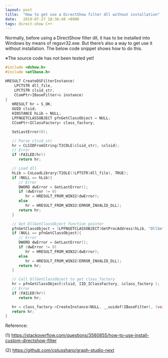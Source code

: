 ```yaml
---
layout: post
title:  "How to get use a DirectShow filter dll without installation"
date:   2019-07-27 18:36:48 +0900
tags: direct-show C++
---
```


Normally, before using a DirectShow filter dll, it has to be installed into Windows by means of regsvr32.exe. But there’s also a way to get use it without installation. The below code snippet shows how to do this.

※The source code has not been tested yet!

```cpp
#include <dshow.h>
#include <atlbase.h>

HRESULT CreateDSFilterInstance(
    LPCTSTR dll_file,
    LPCTSTR clsid_str, 
    CComPtr<IBaseFilter>& instance)
{
   HRESULT hr = S_OK; 
   GUID clsid;
   HINSTANCE hLib = NULL;
   LPFNGETCLASSOBJECT pfnGetClassObject = NULL;
   CComPtr<IClassFactory> class_factory;

   SetLastError(0);

   // Parse clsid_str
   hr = CLSIDFromString(T2COLE(clsid_str), &clsid);
   // Error
   if (FAILED(hr))
      return hr;

   // Load dll
   hLib = CoLoadLibrary(T2OLE((LPTSTR)dll_file), TRUE);
   if (NULL == hLib){
      // Error
      DWORD dwError = GetLastError();
      if (dwError != 0)
         hr = HRESULT_FROM_WIN32(dwError);
      else
         hr = HRESULT_FROM_WIN32(ERROR_INVALID_DLL);
      return hr;
   }

   // Get DllGetClassObject function pointer
   pfnGetClassObject = (LPFNGETCLASSOBJECT)GetProcAddress(hLib, "DllGetClassObject");
   if (NULL == pfnGetClassObject){
      // Error
      DWORD dwError = GetLastError();
      if (dwError != 0)
         hr = HRESULT_FROM_WIN32(dwError);
      else
         hr = HRESULT_FROM_WIN32(ERROR_INVALID_DLL);
      return hr;
   }

   // Call DllGetClassObject to get class_factory 
   hr = pfnGetClassObject(clsid, IID_IClassFactory, &class_factory );
   // Error
   if (FAILED(hr)) 
      return hr;

   hr = class_factory->CreateInstance(NULL, __uuidof(IBaseFilter), (void**)&instance);
   return hr;
}
```

Reference:

(1) <https://stackoverflow.com/questions/3560855/how-to-use-install-custom-directshow-filter>

(2) <https://github.com/cplussharp/graph-studio-next>